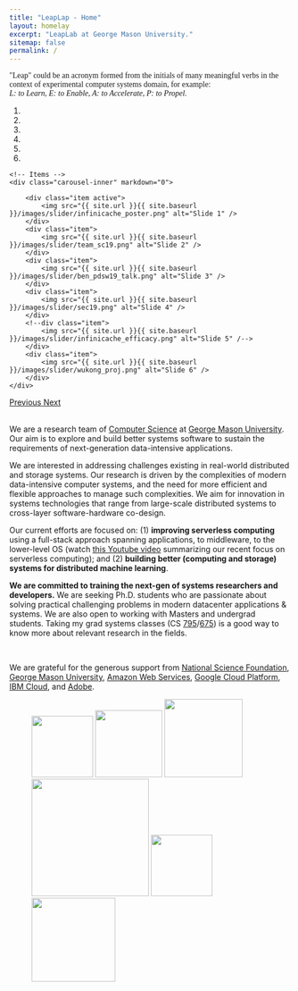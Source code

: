 ```yaml
---
title: "LeapLap - Home"
layout: homelay
excerpt: "LeapLab at George Mason University."
sitemap: false
permalink: /
---
```


<span class="glyphicon glyphicon-star" aria-hidden="true"></span> <font face="Palatino Linotype">"Leap" could be an acronym formed from the initials of many meaningful verbs in the context of experimental computer systems domain, for example:<br />
<em>L: to Learn, E: to Enable, A: to Accelerate, P: to Propel.</em></font>
<!--A research team whose goal is to <strong>p</strong>ropel computer systems techniques and <strong>e</strong>nhancements with insights learned through experiments and practical
deployments.</font-->

<div markdown="0" id="carousel" class="carousel slide" data-ride="carousel" data-interval="5000" data-pause="hover" >
    <!-- Menu -->
    <ol class="carousel-indicators">
        <li data-target="#carousel" data-slide-to="0" class="active"></li>
        <li data-target="#carousel" data-slide-to="1"></li>
        <li data-target="#carousel" data-slide-to="2"></li>
        <li data-target="#carousel" data-slide-to="3"></li>
        <li data-target="#carousel" data-slide-to="4"></li>
        <li data-target="#carousel" data-slide-to="5"></li>
    </ol>

    <!-- Items -->
    <div class="carousel-inner" markdown="0">

        <div class="item active">
            <img src="{{ site.url }}{{ site.baseurl }}/images/slider/infinicache_poster.png" alt="Slide 1" />
        </div>
        <div class="item">
            <img src="{{ site.url }}{{ site.baseurl }}/images/slider/team_sc19.png" alt="Slide 2" />
        </div>
        <div class="item">
            <img src="{{ site.url }}{{ site.baseurl }}/images/slider/ben_pdsw19_talk.png" alt="Slide 3" />
        </div>
        <div class="item">
            <img src="{{ site.url }}{{ site.baseurl }}/images/slider/sec19.png" alt="Slide 4" />
        </div>
        <!--div class="item">
            <img src="{{ site.url }}{{ site.baseurl }}/images/slider/infinicache_efficacy.png" alt="Slide 5" /-->
        </div>
        <div class="item">
            <img src="{{ site.url }}{{ site.baseurl }}/images/slider/wukong_proj.png" alt="Slide 6" />
        </div>
    </div>
  <a class="left carousel-control" href="#carousel" role="button" data-slide="prev">
    <span class="glyphicon glyphicon-chevron-left" aria-hidden="true"></span>
    <span class="sr-only">Previous</span>
  </a>
  <a class="right carousel-control" href="#carousel" role="button" data-slide="next">
    <span class="glyphicon glyphicon-chevron-right" aria-hidden="true"></span>
    <span class="sr-only">Next</span>
  </a>
</div>

<br/>

We are a research team of [Computer Science](https://cs.gmu.edu) at [George Mason University](https://gmu.edu). 
Our aim is to explore and build better systems software to sustain
the requirements of next-generation data-intensive applications.

We are interested in addressing challenges existing in
real-world distributed and storage systems.  Our research is driven
by the complexities of modern data-intensive computer systems, and
the need for more efficient and flexible approaches to manage such
complexities. We aim for innovation in systems technologies that
range from large-scale distributed systems to cross-layer
software-hardware co-design.  

Our current efforts are focused on:
(1) **improving serverless computing** using a full-stack approach spanning
applications, to middleware, to the lower-level OS (watch [this
Youtube video](https://youtu.be/RT81ia23vH8) summarizing our recent
focus on serverless computing); and (2) **building better (computing
and storage) systems for distributed machine learning**.  

**We are committed to training the next-gen of systems researchers and
developers.** We are seeking Ph.D. students who are passionate about
solving practical challenging problems in modern datacenter
applications & systems. We are also open to working with Masters and
undergrad students. Taking my grad systems classes (CS
[795](https://cs.gmu.edu/~yuecheng/teaching/cs795_fall18/index.html)/[675](https://tddg.github.io/cs675-spring20/))
is a good way to know more about relevant research in the fields.

<p><br/> </p>

We are grateful for the generous support from [National Science Foundation](https://www.nsf.gov),
[George Mason University](https://gmu.edu), [Amazon Web Services](https://aws.amazon.com),  [Google Cloud Platform](https://cloud.google.com/), 
[IBM Cloud](https://www.ibm.com/cloud), 
and [Adobe](https://www.adobe.com/).

<figure class="fourth">
  <img src="{{ site.url }}{{ site.baseurl }}/images/logopic/Logo_NSF.png" style="width: 110px">
  <img src="{{ site.url }}{{ site.baseurl }}/images/logopic/Logo_GMU.jpg" style="width: 120px">
  <img src="{{ site.url }}{{ site.baseurl }}/images/logopic/Logo_AWS.svg" style="width: 140px">
  <img src="{{ site.url }}{{ site.baseurl }}/images/logopic/Logo_GCP.png" style="width: 210px">
  <img src="{{ site.url }}{{ site.baseurl }}/images/logopic/Logo_IBM_Cloud.png" style="width: 110px">
  <img src="{{ site.url }}{{ site.baseurl }}/images/logopic/Logo_Adobe.png" style="width: 150px">
</figure>
